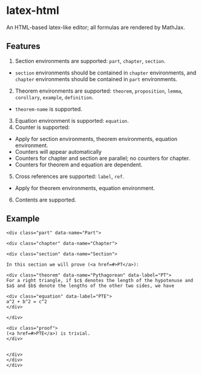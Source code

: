 # latex-html
An HTML-based latex-like editor; all formulas are rendered by MathJax.
## Features
1. Section environments are supported: `part`, `chapter`, `section`.
* `section` environments should be contained in  `chapter` environments, and `chapter` environments should be contained in `part` environments.
2. Theorem environments are supported: `theorem`, `proposition`, `lemma`, `corollary`, `example`, `definition`.
* `theorem-name` is supported.
3. Equation environment is supported: `equation`.
4. Counter is supported:  
* Apply for section environments, theorem environments, equation environment.
* Counters will appear automatically
* Counters for chapter and section are parallel; no counters for chapter.
* Counters for theorem and equation are dependent.
5. Cross references are supported: `label`, `ref`.
* Apply for theorem environments, equation environment.
6. Contents are supported.
## Example
```
<div class="part" data-name="Part">

<div class="chapter" data-name="Chapter">

<div class="section" data-name="Section">

In this section we will prove (<a href=#>PT</a>):

<div class="theorem" data-name="Pythagorean" data-label="PT">
For a right triangle, if $c$ denotes the length of the hypotenuse and
$a$ and $b$ denote the lengths of the other two sides, we have

<div class="equation" data-label="PTE">
a^2 + b^2 = c^2
</div>

</div>

<div class="proof">
(<a href=#>PTE</a>) is trivial.
</div>


</div>
</div>
</div>
```
